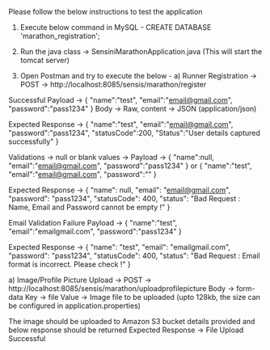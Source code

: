 Please follow the below instructions to test the application

1) Execute below command in MySQL -
CREATE DATABASE 'marathon_registration';

2) Run the java class -> SensiniMarathonApplication.java (This will start the tomcat server)

3) Open Postman and try to execute the below -
a) Runner Registration ->
POST -> http://localhost:8085/sensis/marathon/register

Successful Payload -> 
{
	"name":"test",
	"email":"email@gmail.com",
	"password":"pass1234"
}
Body -> Raw, content -> JSON (application/json)

Expected Response ->
{
	"name":"test",
	"email":"email@gmail.com",
	"password":"pass1234",
	"statusCode":200,
	"Status":"User details captured successfully"
}

Validations ->
null or blank values -> 
Payload ->
{
	"name":null,
	"email":"email@gmail.com",
	"password":"pass1234"
}
or 
{
	"name":"test",
	"email":"email@gmail.com",
	"password":""
}

Expected Response ->
{
    "name": null,
    "email": "email@gmail.com",
    "password": "pass1234",
    "statusCode": 400,
    "status": "Bad Request : Name, Email and Password cannot be empty !"
}


Email Validation Failure
Payload -> 
{
	"name":"test",
	"email":"emailgmail.com",
	"password":"pass1234"
}

Expected Response ->
{
    "name": "test",
    "email": "emailgmail.com",
    "password": "pass1234",
    "statusCode": 400,
    "status": "Bad Request : Email format is incorrect. Please check !"
}

a) Image/Profile Picture Upload -> 
POST -> http://localhost:8085/sensis/marathon/uploadprofilepicture
Body -> form-data 
Key -> file
Value -> Image file to be uploaded (upto 128kb, the size can be configured in application.properties)

The image should be uploaded to Amazon S3 bucket details provided and below response should be returned
Expected Response ->
File Upload Successful
